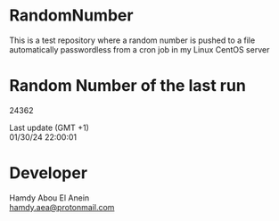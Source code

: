 # RandomNumber    
This is a test repository where a random number is pushed to a file automatically passwordless from a cron job in my Linux CentOS server    
# Random Number of the last run   
24362
      
Last update (GMT +1)    
01/30/24 22:00:01
# Developer    
Hamdy Abou El Anein   
hamdy.aea@protonmail.com

